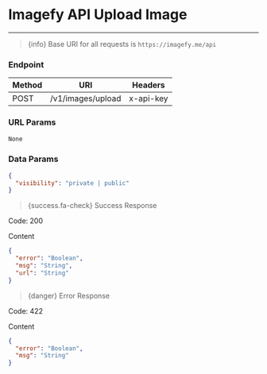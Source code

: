 # Imagefy API Upload Image
---

> {info} Base URI for all requests is  `https://imagefy.me/api`

### Endpoint

| Method      | URI                 | Headers
| ----------- | ------------------- |---------
| POST        |  /v1/images/upload  | x-api-key     


### URL Params

```javascript
None
```

### Data Params
```json
{
  "visibility": "private | public"
}
```

> {success.fa-check} Success Response

<p> Code: 200</p>

<p>Content</p>

```json
{
  "error": "Boolean",
  "msg": "String",
  "url": "String"
}
```

> {danger} Error Response

<p> Code: 422</p>

<p>Content</p>

```json
{
  "error": "Boolean",
  "msg": "String"
}
```
